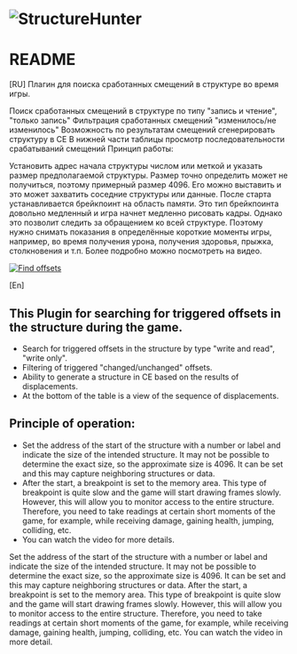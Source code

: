 # ![StructureHunter](https://repository-images.githubusercontent.com/726766577/034565b5-7aa9-4bc9-a354-3929cad595d5)
# README #


[RU]
Плагин для поиска сработанных смещений в структуре во время игры.

Поиск сработанных смещений в структуре по типу "запись и чтение", "только запись"
Фильтрация сработанных смещений "изменилось/не изменилось"
Возможность по результатам смещений сгенерировать структуру в CE
В нижней части таблицы просмотр последовательности срабатываний смещений
Принцип работы:

Установить адрес начала структуры числом или меткой и указать размер предполагаемой структуры. Размер точно определить может не получиться, поэтому примерный размер 4096. Его можно выставить и это может захватить соседние структуры или данные.
После старта устанавливается брейкпоинт на область памяти. Это тип брейкпоинта довольно медленный и игра начнет медленно рисовать кадры. Однако это позволит следить за обращением ко всей структуре. Поэтому нужно снимать показания в определённые короткие моменты игры, например, во время получения урона, получения здоровья, прыжка, столкновения и т.п.
Более подробно можно посмотреть на видео.

[![Find offsets](https://img.youtube.com/vi/zC4VgWRMRhs/0.jpg)](https://www.youtube.com/watch?v=zC4VgWRMRhs "Find offsets")

[En]

## This Plugin for searching for triggered offsets in the structure during the game.

* Search for triggered offsets in the structure by type "write and read", "write only".
* Filtering of triggered "changed/unchanged" offsets.
* Ability to generate a structure in CE based on the results of displacements.
* At the bottom of the table is a view of the sequence of displacements.


## Principle of operation:

* Set the address of the start of the structure with a number or label and indicate the size of the intended structure. It may not be possible to determine the exact size, so the approximate size is 4096. It can be set and this may capture neighboring structures or data.
* After the start, a breakpoint is set to the memory area. This type of breakpoint is quite slow and the game will start drawing frames slowly. However, this will allow you to monitor access to the entire structure. Therefore, you need to take readings at certain short moments of the game, for example, while receiving damage, gaining health, jumping, colliding, etc.
* You can watch the video for more details.

Set the address of the start of the structure with a number or label and indicate the size of the intended structure. It may not be possible to determine the exact size, so the approximate size is 4096. It can be set and this may capture neighboring structures or data.
After the start, a breakpoint is set to the memory area. This type of breakpoint is quite slow and the game will start drawing frames slowly. However, this will allow you to monitor access to the entire structure. Therefore, you need to take readings at certain short moments of the game, for example, while receiving damage, gaining health, jumping, colliding, etc.
You can watch the video in more detail.

